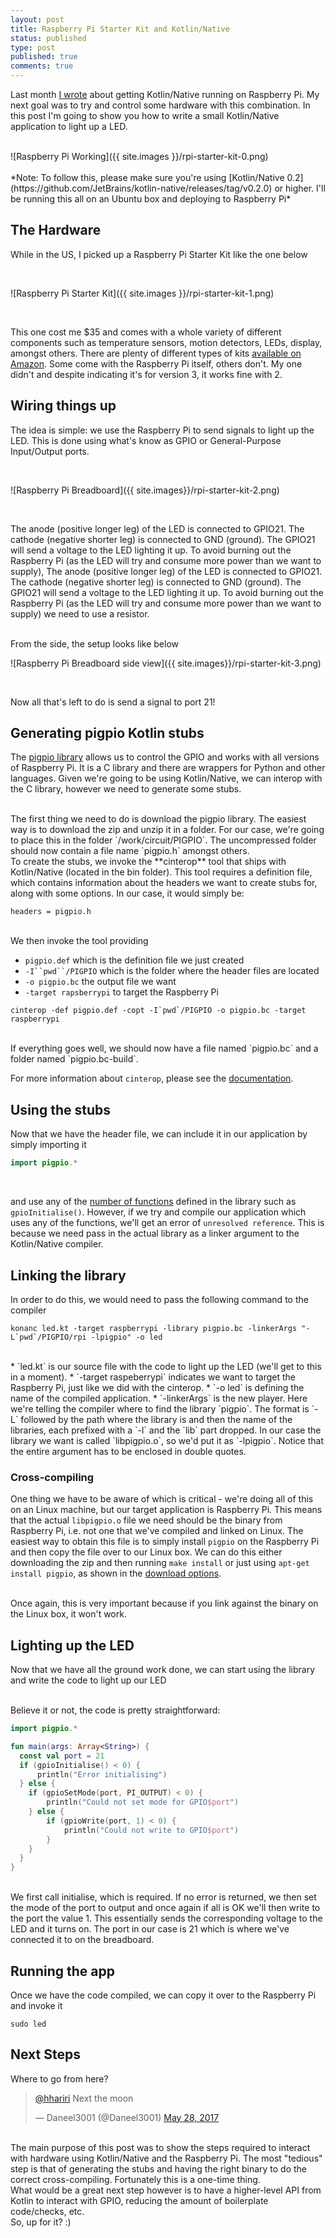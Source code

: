 ```yaml
---
layout: post
title: Raspberry Pi Starter Kit and Kotlin/Native
status: published
type: post
published: true
comments: true
---
```


Last month [I wrote](http://hadihariri.com/2017/04/09/kotlin-on-raspberry-pi/) about getting Kotlin/Native running on Raspberry Pi. My next goal was to try and control some hardware with this combination. 
In this post I'm going to show you how to write a small Kotlin/Native application to light up a LED. 

<br/>
![Raspberry Pi Working]({{ site.images }}/rpi-starter-kit-0.png) 
<br/>


<br/>
 *Note: To follow this, please make sure you're using [Kotlin/Native 0.2](https://github.com/JetBrains/kotlin-native/releases/tag/v0.2.0) or higher. I'll be running this all on an Ubuntu box and deploying to Raspberry Pi*

## The Hardware

While in the US, I picked up a Raspberry Pi Starter Kit like the one below

<br/>

![Raspberry Pi Starter Kit]({{ site.images }}/rpi-starter-kit-1.png)

<br/>


This one cost me $35 and comes with a whole variety of different components such as temperature sensors, motion detectors, LEDs, display, amongst others. There are plenty of different types of kits [available on Amazon](https://www.amazon.com/s/ref=nb_sb_ss_c_1_20?url=search-alias%3Daps&field-keywords=raspberry+pi+3+starter+kit&sprefix=raspberry+pi+3+start%2Caps%2C229&crid=PSK88LVNUH7Y). Some come with the Raspberry Pi itself, others don't. My one didn't and despite indicating it's for version 3, it works fine with 2.


## Wiring things up

The idea is simple: we use the Raspberry Pi to send signals to light up the LED. This is done using what's know as GPIO or General-Purpose Input/Output ports.

<br/>

![Raspberry Pi Breadboard]({{ site.images}}/rpi-starter-kit-2.png)

<br/>

The anode (positive longer leg) of the LED is connected to GPIO21. The cathode (negative shorter leg) is connected to GND (ground). The GPIO21 will send a voltage to the LED lighting it up. To avoid burning out the Raspberry Pi (as the LED will try and consume more power than we want to supply), The anode (positive longer leg) of the LED is connected to GPIO21. The cathode (negative shorter leg) is connected to GND (ground). The GPIO21 will send a voltage to the LED lighting it up. To avoid burning out the Raspberry Pi (as the LED will try and consume more power than we want to supply) we need to use a resistor.  

<br/>
From the side, the setup looks like below

<br/>

![Raspberry Pi Breadboard side view]({{ site.images}}/rpi-starter-kit-3.png)

<br/>

Now all that's left to do is send a signal to port 21!

## Generating pigpio Kotlin stubs

The [pigpio library](http://abyz.co.uk/rpi/pigpio) allows us to control the GPIO and works with all versions of Raspberry Pi. It is a C library and there are wrappers for Python and other languages. Given we're going to be using Kotlin/Native, we can interop with the C library, 
however we need to generate some stubs.

<br/>
The first thing we need to do is download the pigpio library. The easiest way is to download the zip and unzip it in a folder. For our case, we're going to place this in the folder `/work/circuit/PIGPIO`. The uncompressed folder should now
contain a file name `pigpio.h` amongst others.

<br/>
To create the stubs, we invoke the **cinterop** tool that ships with Kotlin/Native (located in the bin folder). This tool requires a definition file, which contains information about the
headers we want to create stubs for, along with some options. In our case, it would simply be:

```text
headers = pigpio.h
```

<br/>
We then invoke the tool providing
 
* `pigpio.def` which is the definition file we just created
* `-I``pwd``/PIGPIO` which is the folder where the header files are located
* `-o pigpio.bc` the output file we want
* `-target rapsberrypi` to target the Raspberry Pi

```
cinterop -def pigpio.def -copt -I`pwd`/PIGPIO -o pigpio.bc -target raspberrypi
```

<br/>
If everything goes well, we should now have a file named `pigpio.bc` and a folder named `﻿pigpio.bc-build`.

<br/>

For more information about `cinterop`, please see the [documentation](https://github.com/JetBrains/kotlin-native/blob/master/INTEROP.md). 

## Using the stubs 

Now that we have the header file, we can include it in our application by simply importing it 

```kotlin
import pigpio.*
```

<br/> 

and use any of the [number of functions](http://abyz.co.uk/rpi/pigpio/cif.html) defined in the library such as `gpioInitialise()`. However, if we try and compile our application which uses any of the functions,
we'll get an error of `unresolved reference`. This is because we need pass in the actual library as a linker argument to the Kotlin/Native compiler.

## Linking the library

In order to do this, we would need to pass the following command to the compiler

```
konanc led.kt -target raspberrypi -library pigpio.bc -linkerArgs "-L`pwd`/PIGPIO/rpi -lpigpio" -o led
```

<br/>
* `led.kt` is our source file with the code to light up the LED (we'll get to this in a moment).
* `-target raspeberrypi` indicates we want to target the Raspberry Pi, just like we did with the cinterop.
* `-o led` is defining the name of the compiled application.
* `-linkerArgs` is the new player. Here we're telling the compiler where to find the library `pigpio`. The format is `-L` followed by the path where the library is and then the name of the libraries, each prefixed with a `-l` and the `lib` part dropped. In our case
 the library we want is called `libpigpio.o`, so we'd put it as `-lpigpio`. Notice that the entire argument has to be enclosed in double quotes. 
 
### Cross-compiling 

One thing we have to be aware of which is critical - we're doing all of this on an Linux machine, but our target application is Raspberry Pi. This means that the actual `libpigpio.o` file we need should be the binary from Raspberry Pi, i.e. not one that we've compiled and linked on Linux. The easiest way to obtain this file is to simply install `pigpio` on the Raspberry Pi and then copy the file 
over to our Linux box. We can do this either downloading the zip and then running `make install` or just using `apt-get install pigpio`, as shown in the [download options](http://abyz.co.uk/rpi/pigpio/download.html). 

<br/>
Once again, this is very important because if you 
link against the binary on the Linux box, it won't work. 

  
## Lighting up the LED

Now that we have all the ground work done, we can start using the library and write the code to light up our LED

<br/>
Believe it or not, the code is pretty straightforward:

```kotlin
﻿import pigpio.*

fun main(args: Array<String>) {
  const val port = 21 
  if (gpioInitialise() < 0) {
      println("Error initialising")
  } else {
    if (gpioSetMode(port, PI_OUTPUT) < 0) {
        println("Could not set mode for GPIO$port")
    } else {
        if (gpioWrite(port, 1) < 0) {
            println("Could not write to GPIO$port")
        }
    }
  }     
}
```

<br/>
We first call initialise, which is required. If no error is returned, we then set the mode of the port to output and once again if all is OK we'll then write to the port the value 1. This essentially sends the corresponding voltage to the LED and it turns on. 
The port in our case is 21 which is where we've connected it to on the breadboard.

## Running the app

Once we have the code compiled, we can copy it over to the Raspberry Pi and invoke it

```
sudo led
```


## Next Steps

Where to go from here?

<blockquote class="twitter-tweet" data-lang="en"><p lang="en" dir="ltr"><a href="https://twitter.com/hhariri">@hhariri</a> Next the moon</p>&mdash; Daneel3001 (@Daneel3001) <a href="https://twitter.com/Daneel3001/status/868872209300951040">May 28, 2017</a></blockquote>
<script async src="//platform.twitter.com/widgets.js" charset="utf-8"></script>


<br/>
The main purpose of this post was to show the steps required to interact with hardware using Kotlin/Native and the Raspberry Pi. The most "tedious" step is that of generating the stubs and having the right binary to do the correct cross-compiling. Fortunately this is a one-time thing. 

<br/>
What would be a great next step however is to 
have a higher-level API from Kotlin to interact with GPIO, reducing the amount of boilerplate code/checks, etc. 

<br/>
So, up for it? :)

